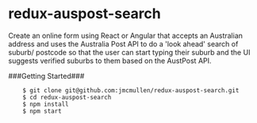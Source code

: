 # redux-auspost-search
Create an online form using React or Angular that accepts an Australian address and uses the Australia Post API to do a 'look ahead' search of suburb/ postcode so that the user can start typing their suburb and the UI suggests verified suburbs to them based on the AustPost API.

###Getting Started###

```
	$ git clone git@github.com:jmcmullen/redux-auspost-search.git
	$ cd redux-auspost-search
	$ npm install
	$ npm start
```
